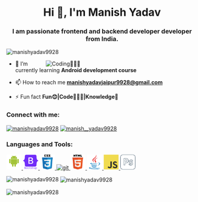 <h1 align="center">Hi 👋, I'm Manish Yadav</h1>
<h3 align="center">I am passionate frontend and backend developer developer from India.</h3>

<p align="left"> <img src="https://komarev.com/ghpvc/?username=manishyadav9928&label=Profile%20views&color=0e75b6&style=flat" alt="manishyadav9928" /> </p>




<img align="right" alt="Coding👩🏻‍💻" width="400" src="https://camo.githubusercontent.com/4d9f5ecceb711eec6e2018f38a5677dc657c9738d4a65ba3b928c41c0a45b439/68747470733a2f2f6d69726f2e6d656469756d2e636f6d2f6d61782f313336302f302a37513379765349765f7430696f4a2d5a2e676966">



- 🌱 I’m currently learning **Android development course**

- 📫 How to reach me **manishyadavjaipur9928@gmail.com**

- ⚡ Fun fact **Fun😊|Code👩🏻‍💻|Knowledge👔**

<h3 align="left">Connect with me:</h3>
<p align="left">
<a href="https://linkedin.com/in/manishyadav9928" target="blank"><img align="center" src="https://raw.githubusercontent.com/rahuldkjain/github-profile-readme-generator/master/src/images/icons/Social/linked-in-alt.svg" alt="manishyadav9928" height="30" width="40" /></a>
<a href="https://instagram.com/manish__yadav9928" target="blank"><img align="center" src="https://raw.githubusercontent.com/rahuldkjain/github-profile-readme-generator/master/src/images/icons/Social/instagram.svg" alt="manish__yadav9928" height="30" width="40" /></a>
</p>

<h3 align="left">Languages and Tools:</h3>
<p align="left"> <a href="https://developer.android.com" target="_blank" rel="noreferrer"> <img src="https://raw.githubusercontent.com/devicons/devicon/master/icons/android/android-original-wordmark.svg" alt="android" width="40" height="40"/> </a> <a href="https://getbootstrap.com" target="_blank" rel="noreferrer"> <img src="https://raw.githubusercontent.com/devicons/devicon/master/icons/bootstrap/bootstrap-plain-wordmark.svg" alt="bootstrap" width="40" height="40"/> </a> <a href="https://www.w3schools.com/css/" target="_blank" rel="noreferrer"> <img src="https://raw.githubusercontent.com/devicons/devicon/master/icons/css3/css3-original-wordmark.svg" alt="css3" width="40" height="40"/> </a> <a href="https://git-scm.com/" target="_blank" rel="noreferrer"> <img src="https://www.vectorlogo.zone/logos/git-scm/git-scm-icon.svg" alt="git" width="40" height="40"/> </a> <a href="https://www.w3.org/html/" target="_blank" rel="noreferrer"> <img src="https://raw.githubusercontent.com/devicons/devicon/master/icons/html5/html5-original-wordmark.svg" alt="html5" width="40" height="40"/> </a> <a href="https://www.java.com" target="_blank" rel="noreferrer"> <img src="https://raw.githubusercontent.com/devicons/devicon/master/icons/java/java-original.svg" alt="java" width="40" height="40"/> </a> <a href="https://developer.mozilla.org/en-US/docs/Web/JavaScript" target="_blank" rel="noreferrer"> <img src="https://raw.githubusercontent.com/devicons/devicon/master/icons/javascript/javascript-original.svg" alt="javascript" width="40" height="40"/> </a> <a href="https://www.photoshop.com/en" target="_blank" rel="noreferrer"> <img src="https://raw.githubusercontent.com/devicons/devicon/master/icons/photoshop/photoshop-line.svg" alt="photoshop" width="40" height="40"/> </a> </p>

<p><img align="left" src="https://github-readme-stats.vercel.app/api/top-langs?username=manishyadav9928&show_icons=true&locale=en&layout=compact" alt="manishyadav9928" /></p>

<p>&nbsp;<img align="center" src="https://github-readme-stats.vercel.app/api?username=manishyadav9928&show_icons=true&locale=en" alt="manishyadav9928" /></p>

<p><img align="center" src="https://github-readme-streak-stats.herokuapp.com/?user=manishyadav9928&" alt="manishyadav9928" /></p>
